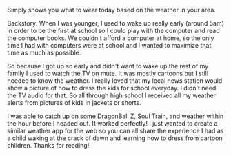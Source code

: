 Simply shows you what to wear today based on the weather in your area.

Backstory: When I was younger, I used to wake up really early (around 5am) in order to be the first at school so I could play with the computer and read the computer books. We couldn't afford a computer at home, so the only time I had with computers were at school and I wanted to maximize that time as much as possible. 

So because I got up so early and didn't want to wake up the rest of my family I used to watch the TV on mute. It was mostly cartoons but I still needed to know the weather. I really loved that my local news station would show a picture of how to dress the kids for school everyday. I didn't need the TV audio for that. So all through high school I received all my weather alerts from pictures of kids in jackets or shorts. 

I was able to catch up on some DragonBall Z, Soul Train, and weather within the hour before I headed out. It worked perfectly! I just wanted to create a similar weather app for the web so you can all share the experience I had as a child waking at the crack of dawn and learning how to dress from cartoon children. Thanks for reading!